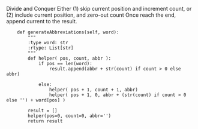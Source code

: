 Divide and Conquer
Either (1) skip current position and increment count, or (2) include current position, and zero-out count
Once reach the end, append current to the result.
```
    def generateAbbreviations(self, word):
        """
        :type word: str
        :rtype: List[str]
        """
        def helper( pos, count, abbr ):
            if pos == len(word):
                result.append(abbr + str(count) if count > 0 else abbr)
            
            else:
                helper( pos + 1, count + 1, abbr)
                helper( pos + 1, 0, abbr + (str(count) if count > 0 else '') + word[pos] )

        result = []
        helper(pos=0, count=0, abbr='')
        return result
```
